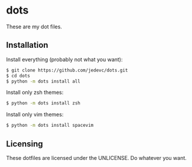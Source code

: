 # dots

These are my dot files.

## Installation

Install everything (probably not what you want):

```bash
$ git clone https://github.com/jedevc/dots.git
$ cd dots
$ python -m dots install all
```

Install only zsh themes:

```bash
$ python -m dots install zsh
```

Install only vim themes:

```bash
$ python -m dots install spacevim
```

## Licensing

These dotfiles are licensed under the UNLICENSE. Do whatever you want.

